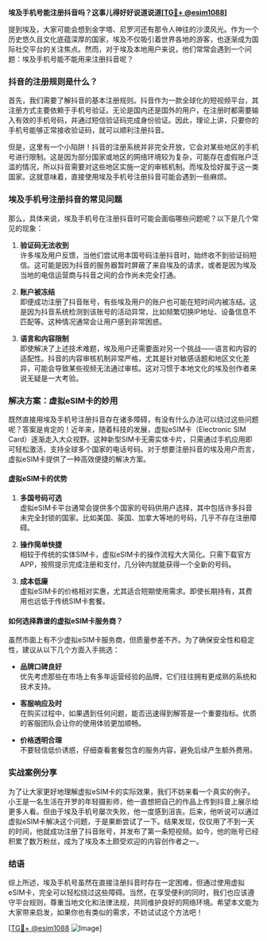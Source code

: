 **埃及手机号能注册抖音吗？这事儿得好好说道说道[[TG💪+ @esim1088](https://t.me/s/esim1088)]**

提到埃及，大家可能会想到金字塔、尼罗河还有那令人神往的沙漠风光。作为一个历史悠久且文化底蕴深厚的国家，埃及不仅吸引着世界各地的游客，也逐渐成为国际社交平台的关注焦点。然而，对于埃及本地用户来说，他们常常会遇到一个问题：埃及手机号能不能用来注册抖音呢？

### 抖音的注册规则是什么？

首先，我们需要了解抖音的基本注册规则。抖音作为一款全球化的短视频平台，其注册方式主要依赖于手机号验证。无论是国内还是国外的用户，在注册时都需要输入有效的手机号码，并通过短信验证码完成身份验证。因此，理论上讲，只要你的手机号能够正常接收验证码，就可以顺利注册抖音。

但是，这里有一个小陷阱！抖音的注册系统并非完全开放，它会对某些地区的手机号进行限制。这是因为部分国家或地区的网络环境较为复杂，可能存在虚假账户泛滥的情况，所以抖音需要对这些地区实施一定的审核机制。而埃及恰好属于这一类国家。这就意味着，直接使用埃及手机号注册抖音可能会遇到一些麻烦。

### 埃及手机号注册抖音的常见问题

那么，具体来说，埃及手机号在注册抖音时可能会面临哪些问题呢？以下是几个常见的现象：

1. **验证码无法收到**  
   许多埃及用户反馈，当他们尝试用本国号码注册抖音时，始终收不到验证码短信。这可能是因为抖音的服务器暂时屏蔽了来自埃及的请求，或者是因为埃及当地的电信运营商与抖音之间的合作尚未完全打通。

2. **账户被冻结**  
   即便成功注册了抖音账号，有些埃及用户的账户也可能在短时间内被冻结。这是因为抖音系统检测到该账号的活动异常，比如频繁切换IP地址、设备信息不匹配等。这种情况通常会让用户感到非常困惑。

3. **语言和内容限制**  
   即使解决了上述技术难题，埃及用户还需要面对另一个挑战——语言和内容的适配性。抖音的内容审核机制非常严格，尤其是针对敏感话题和地区文化差异，可能会导致某些视频无法通过审核。这对习惯于本地文化的埃及创作者来说无疑是一大考验。

### 解决方案：虚拟eSIM卡的妙用

既然直接用埃及手机号注册抖音存在诸多障碍，有没有什么办法可以绕过这些问题呢？答案是肯定的！近年来，随着科技的发展，虚拟eSIM卡（Electronic SIM Card）逐渐走入大众视野。这种新型SIM卡无需实体卡片，只需通过手机应用即可轻松激活，支持全球多个国家的电话号码。对于想要注册抖音的埃及用户而言，虚拟eSIM卡提供了一种高效便捷的解决方案。

#### 虚拟eSIM卡的优势

1. **多国号码可选**  
   虚拟eSIM卡平台通常会提供多个国家的号码供用户选择，其中包括许多抖音未完全封锁的国家。比如美国、英国、加拿大等地的号码，几乎不存在注册障碍。

2. **操作简单快捷**  
   相较于传统的实体SIM卡，虚拟eSIM卡的操作流程大大简化。只需下载官方APP，按照提示完成注册和支付，几分钟内就能获得一个全新的号码。

3. **成本低廉**  
   虚拟eSIM卡的价格相对实惠，尤其适合短期使用需求。即使长期持有，其费用也远低于传统SIM卡套餐。

#### 如何选择靠谱的虚拟eSIM卡服务商？

虽然市面上有不少虚拟eSIM卡服务商，但质量参差不齐。为了确保安全性和稳定性，建议从以下几个方面入手挑选：

- **品牌口碑良好**  
  优先考虑那些在市场上有多年运营经验的品牌，它们往往拥有更成熟的系统和技术支持。

- **客服响应及时**  
  在购买过程中，如果遇到任何问题，能否迅速得到解答是一个重要指标。优质的客服团队会让你的使用体验更加顺畅。

- **价格透明合理**  
  不要轻信低价诱惑，仔细查看套餐包含的服务内容，避免后续产生额外费用。

### 实战案例分享

为了让大家更好地理解虚拟eSIM卡的实际效果，我们不妨来看一个真实的例子。小王是一名生活在开罗的年轻摄影师，他一直想把自己的作品上传到抖音上展示给更多人看。但由于埃及手机号屡次失败，他一度感到沮丧。后来，他听说可以通过虚拟eSIM卡解决这个问题，于是果断尝试了一下。结果发现，仅仅用了不到一天的时间，他就成功注册了抖音账号，并发布了第一条短视频。如今，他的账号已经积累了数万粉丝，成为了埃及本土颇受欢迎的内容创作者之一。

### 结语

综上所述，埃及手机号虽然在直接注册抖音时存在一定困难，但通过使用虚拟eSIM卡，完全可以轻松绕过这些障碍。当然，在享受便利的同时，我们也应该遵守平台规则，尊重当地文化和法律法规，共同维护良好的网络环境。希望本文能为大家带来启发，如果你也有类似的需求，不妨试试这个方法吧！

[[TG💪+ @esim1088](https://t.me/s/esim1088) ![Image](https://i.postimg.cc/4NQfJmqS/Snipaste-2025-05-13-00-14-12.png)]